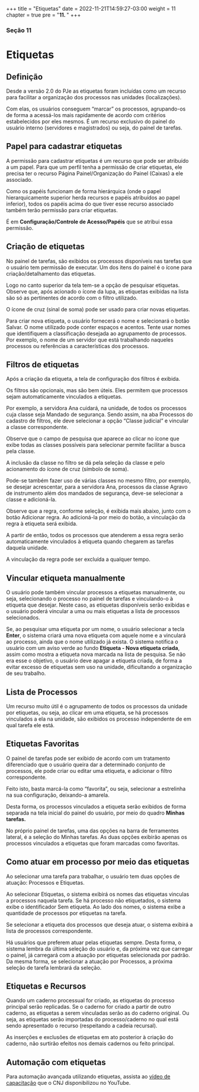 +++
title = "Etiquetas"
date = 2022-11-21T14:59:27-03:00
weight = 11
chapter = true
pre = "<b>11. </b>"
+++

### Seção 11

# Etiquetas

## Definição

Desde a versão 2.0 do PJe as etiquetas foram incluídas como um recurso para facilitar a organização dos processos nas unidades (localizações).

Com elas, os usuários conseguem “marcar” os processos, agrupando-os de forma a acessá-los mais rapidamente de acordo com critérios estabelecidos por eles mesmos. É um recurso exclusivo do painel do usuário interno (servidores e magistrados) ou seja, do painel de tarefas.

## Papel para cadastrar etiquetas

A permissão para cadastrar etiquetas é um recurso que pode ser atribuído a um papel. Para que um perfil tenha a permissão de criar etiquetas, ele precisa ter o recurso Página Painel/Organização do Painel (Caixas) a ele associado.

Como os papéis funcionam de forma hierárquica (onde o papel hierarquicamente superior herda recursos e papéis atribuídos ao papel inferior), todos os papéis acima do que tiver esse recurso associado também terão permissão para criar etiquetas.

É em **Configuração/Controle de Acesso/Papéis** que se atribui essa permissão. 

## Criação de etiquetas

No painel de tarefas, são exibidos os processos disponíveis nas tarefas que o usuário tem permissão de executar. Um dos itens do painel é o ícone para criação/detalhamento das etiquetas.

Logo no canto superior da tela tem-se a opção de pesquisar etiquetas. Observe que, após acionado o ícone da lupa, as etiquetas exibidas na lista são só as pertinentes de acordo com o filtro utilizado.

O ícone de cruz (sinal de soma) pode ser usado para criar novas etiquetas.

Para criar nova etiqueta, o usuário fornecerá o nome e selecionará o botão Salvar. O nome utilizado pode conter espaços e acentos. Tente usar nomes que identifiquem a classificação desejada ao agrupamento de processos. Por exemplo, o nome de um servidor que está trabalhando naqueles processos ou referências a características dos processos.


## Filtros de etiquetas

Após a criação da etiqueta, a tela de configuração dos filtros é exibida.

Os filtros são opcionais, mas são bem úteis. Eles permitem que processos sejam automaticamente vinculados a etiquetas.

Por exemplo, a servidora Ana cuidará, na unidade, de todos os processos cuja classe seja Mandado de segurança. Sendo assim, na aba Processos do cadastro de filtros, ele deve selecionar a opção “Classe judicial” e vincular a classe correspondente.

Observe que o campo de pesquisa que aparece ao clicar no ícone que exibe todas as classes possíveis para selecionar permite facilitar a busca pela classe.

A inclusão da classe no filtro se dá pela seleção da classe e pelo acionamento do ícone de cruz (símbolo de soma).

Pode-se também fazer uso de várias classes no mesmo filtro, por exemplo, se desejar acrescentar, para a servidora Ana, processos da classe Agravo de instrumento além dos mandados de segurança, deve-se selecionar a classe e adicioná-la.

Observe que a regra, conforme seleção, é exibida mais abaixo, junto com o botão Adicionar regra. Ao adicioná-la por meio do botão, a vinculação da regra à etiqueta será exibida.

A partir de então, todos os processos que atenderem a essa regra serão automaticamente vinculados à etiqueta quando chegarem as tarefas daquela unidade.

A vinculação da regra pode ser excluída a qualquer tempo.

## Vincular etiqueta manualmente

O usuário pode também vincular processos a etiquetas manualmente, ou seja, selecionando o processo no painel de tarefas e vinculando-o à etiqueta que desejar. Neste caso, as etiquetas disponíveis serão exibidas e o usuário poderá vincular a uma ou mais etiquetas a lista de processos selecionados.

Se, ao pesquisar uma etiqueta por um nome, o usuário selecionar a tecla **Enter**, o sistema criará uma nova etiqueta com aquele nome e a vinculará ao processo, ainda que o nome utilizado já exista. O sistema notifica o usuário com um aviso verde ao fundo **Etiqueta - Nova etiqueta criada**, assim como mostra a etiqueta nova marcada na lista de pesquisa. Se não era esse o objetivo, o usuário deve apagar a etiqueta criada, de forma a evitar excesso de etiquetas sem uso na unidade, dificultando a organização de seu trabalho. 


## Lista de Processos

Um recurso muito útil é o agrupamento de todos os processos da unidade por etiquetas, ou seja, ao clicar em uma etiqueta, se há processos vinculados a ela na unidade, são exibidos os processo independente de em qual tarefa ele está. 

## Etiquetas Favoritas

O painel de tarefas pode ser exibido de acordo com um tratamento diferenciado que o usuário queira dar a determinado conjunto de processos, ele pode criar ou editar uma etiqueta, e adicionar o filtro correspondente.

Feito isto, basta marcá-la como “favorita”, ou seja, selecionar a estrelinha na sua configuração, deixando-a amarela.

Desta forma, os processos vinculados a etiqueta serão exibidos de forma separada na tela inicial do painel do usuário, por meio do quadro **Minhas tarefas.**

No próprio painel de tarefas, uma das opções na barra de ferramentes lateral, é a seleção do Minhas tarefas. As duas opções exibirão apenas os processos vinculados a etiquetas que foram marcadas como favoritas.

## Como atuar em processo por meio das etiquetas

Ao selecionar uma tarefa para trabalhar, o usuário tem duas opções de atuação: Processos e Etiquetas.

Ao selecionar Etiquetas, o sistema exibirá os nomes das etiquetas vinculas a processos naquela tarefa. Se há processo não etiquetados, o sistema exibe o identificador Sem etiqueta. Ao lado dos nomes, o sistema exibe a quantidade de processos por etiquetas na tarefa.

Se selecionar a etiqueta dos processos que deseja atuar, o sistema exibirá a lista de processos correspondente.

Há usuários que preferem atuar pelas etiquetas sempre. Desta forma, o sistema lembra da última seleção do usuário e, da próxima vez que carregar o painel, já carregará com a atuação por etiquetas selecionada por padrão. Da mesma forma, se selecionar a atuação por Processos, a próxima seleção de tarefa lembrará da seleção.

## Etiquetas e Recursos

Quando um caderno processual for criado, as etiquetas do processo principal serão replicadas. Se o caderno for criado a partir de outro caderno, as etiquetas a serem vinculadas serão as do caderno original. Ou seja, as etiquetas serão importadas do processo/caderno no qual está sendo apresentado o recurso (respeitando a cadeia recursal). 

As inserções e exclusões de etiquetas em ato posterior à criação do caderno, não surtirão efeitos nos demais cadernos ou feito principal.

## Automação com etiquetas

Para automação avançada utilizando etiquetas, assista ao [vídeo de capacitação](https://www.youtube.com/watch?v=GOLyiBMRKwo&feature=youtu.be) que o CNJ disponibilizou no YouTube.
